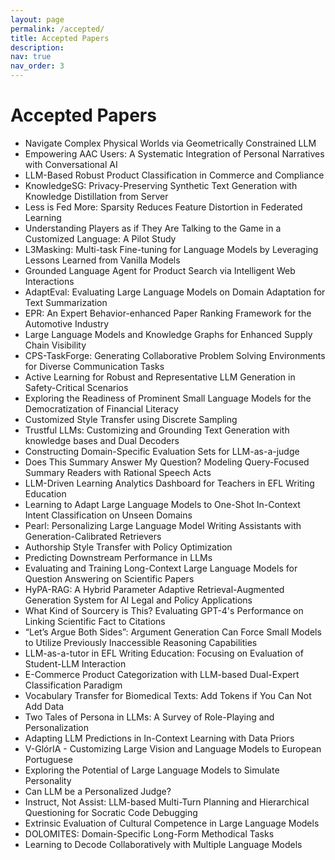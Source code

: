 ```yaml
---
layout: page
permalink: /accepted/
title: Accepted Papers
description:
nav: true
nav_order: 3
---
```


# Accepted Papers

- Navigate Complex Physical Worlds via Geometrically Constrained LLM
- Empowering AAC Users: A Systematic Integration of Personal Narratives with Conversational AI
- LLM-Based Robust Product Classification in Commerce and Compliance
- KnowledgeSG: Privacy-Preserving Synthetic Text Generation with Knowledge Distillation from Server
- Less is Fed More: Sparsity Reduces Feature Distortion in Federated Learning
- Understanding Players as if They Are Talking to the Game in a Customized Language: A Pilot Study
- L3Masking: Multi-task Fine-tuning for Language Models by Leveraging Lessons Learned from Vanilla Models
- Grounded Language Agent for Product Search via Intelligent Web Interactions
- AdaptEval: Evaluating Large Language Models on Domain Adaptation for Text Summarization
- EPR: An Expert Behavior-enhanced Paper Ranking Framework for the Automotive Industry
- Large Language Models and Knowledge Graphs for Enhanced Supply Chain Visibility
- CPS-TaskForge: Generating Collaborative Problem Solving Environments for Diverse Communication Tasks
- Active Learning for Robust and Representative LLM Generation in Safety-Critical Scenarios
- Exploring the Readiness of Prominent Small Language Models for the Democratization of Financial Literacy
- Customized Style Transfer using Discrete Sampling
- Trustful LLMs: Customizing and Grounding Text Generation with knowledge bases and Dual Decoders
- Constructing Domain-Specific Evaluation Sets for LLM-as-a-judge
- Does This Summary Answer My Question? Modeling Query-Focused Summary Readers with Rational Speech Acts
- LLM-Driven Learning Analytics Dashboard for Teachers in EFL Writing Education
- Learning to Adapt Large Language Models to One-Shot In-Context Intent Classification on Unseen Domains
- Pearl: Personalizing Large Language Model Writing Assistants with Generation-Calibrated Retrievers
- Authorship Style Transfer with Policy Optimization
- Predicting Downstream Performance in LLMs
- Evaluating and Training Long-Context Large Language Models for Question Answering on Scientific Papers
- HyPA-RAG: A Hybrid Parameter Adaptive Retrieval-Augmented Generation System for AI Legal and Policy Applications
- What Kind of Sourcery is This? Evaluating GPT-4's Performance on Linking Scientific Fact to Citations
- “Let’s Argue Both Sides”: Argument Generation Can Force Small Models to Utilize Previously Inaccessible Reasoning Capabilities
- LLM-as-a-tutor in EFL Writing Education: Focusing on Evaluation of Student-LLM Interaction
- E-Commerce Product Categorization with LLM-based Dual-Expert Classification Paradigm
- Vocabulary Transfer for Biomedical Texts: Add Tokens if You Can Not Add Data
- Two Tales of Persona in LLMs: A Survey of Role-Playing and Personalization
- Adapting LLM Predictions in In-Context Learning with Data Priors
- V-GlórIA - Customizing Large Vision and Language Models to European Portuguese
- Exploring the Potential of Large Language Models to Simulate Personality
- Can LLM be a Personalized Judge?
- Instruct, Not Assist: LLM-based Multi-Turn Planning and Hierarchical Questioning for Socratic Code Debugging
- Extrinsic Evaluation of Cultural Competence in Large Language Models
- DOLOMITES: Domain-Specific Long-Form Methodical Tasks
- Learning to Decode Collaboratively with Multiple Language Models


<!--
<br>
__Links: [[OpenReview Portal]](https://openreview.net/group?id=NeurIPS.cc/2023/Workshop/Instruction) [[NeurIPS Site]](https://neurips.cc/virtual/2023/workshop/66498)__
<br>__Note:__ Authors are encouraged to contact us to add links to posters, videos, and other materials related to their paper.

---


[Improved Baselines with Visual Instruction Tuning](https://openreview.net/forum?id=yx3Hkx5ved)
<br>Haotian Liu, Chunyuan Li, Yuheng Li, Yong Jae Lee

[Can LLM-Generated Misinformation Be Detected?](https://openreview.net/forum?id=yi8KGilFFk)
<br>Canyu Chen, Kai Shu

[Prometheus: Inducing Evaluation Capability in Language Models](https://openreview.net/forum?id=yeQvl1q8Vy)
<br>Seungone Kim, Jamin Shin, Yejin Cho, Joel Jang, Shayne Longpre, Hwaran Lee, Sangdoo Yun, Seongjin Shin, Sungdong Kim, James Thorne, Minjoon Seo

[Instruction-tuned LLMs with World Knowledge are More Aligned to the Human Brain](https://openreview.net/forum?id=ydY0xXNhwi)
<br>Khai Loong Aw, Syrielle Montariol, Badr AlKhamissi, Martin Schrimpf, Antoine Bosselut
<br>[[Poster]](https://bkhmsi.github.io/assets/posters/instruction-tuning-brain-align.pdf) [[Video]](https://recorder-v3.slideslive.com/?share=90518&s=4b382389-ff57-4e72-bf89-d59c531c3d4f) [[Arxiv]](https://arxiv.org/abs/2312.00575)

[Ring Attention with Blockwise Transformers for Near-Infinite Context](https://openreview.net/forum?id=xulyCXgIWH)
<br>Hao Liu, Matei Zaharia, Pieter Abbeel

[Reflection-Tuning: Recycling Data for Better Instruction-Tuning](https://openreview.net/forum?id=xaqoZZqkPU)
<br>Ming Li, Lichang Chen, Jiuhai Chen, Shwai He, Tianyi Zhou

[Supervised Fine-Tuning of Large Language Models on Human Demonstrations Through the Lens of Memorization](https://openreview.net/forum?id=x6MlSOzbmC)
<br>Yubin Ge, Devamanyu Hazarika, Yang Liu, Mahdi Namazifar

[Grounding Code Generation with Input-Output Specifications](https://openreview.net/forum?id=wq4OaU8tfE)
<br>Yeming Wen, Pengcheng Yin, Kensen Shi, Henryk Michalewski, Swarat Chaudhuri, Alex Polozov

[#InsTag: Instruction Tagging for Analyzing Supervised Fine-tuning of Large Language Models](https://openreview.net/forum?id=wcSx5VjTPP)
<br>Keming Lu, Hongyi Yuan, Zheng Yuan, Runji Lin, Junyang Lin, Chuanqi Tan, Chang Zhou, Jingren Zhou

[Training Speech Recognition Models to Follow Instructions](https://openreview.net/forum?id=wYLASkYFJU)
<br>Cheng-I Lai, Zhiyun Lu, Liangliang Cao, Ruoming Pang

[Enhanced Visual Instruction Tuning for Text-Rich Image Understanding](https://openreview.net/forum?id=vDXvtytjdX)
<br>Yanzhe Zhang, Ruiyi Zhang, Jiuxiang Gu, Yufan Zhou, Nedim Lipka, Diyi Yang, Tong Sun

[Cross-Modal Learning for Chemistry Property Prediction: Large Language Models Meet Graph Machine Learning](https://openreview.net/forum?id=umtG8Hs32R)
<br>Sagar Sakhinana, Venkataramana Runkana

[Use Your INSTINCT: INSTruction optimization usIng Neural bandits Coupled with Transformers](https://openreview.net/forum?id=twgpHJmvJy)
<br>Xiaoqiang Lin, Zhaoxuan Wu, Zhongxiang Dai, Wenyang Hu, Yao Shu, See-Kiong Ng, Patrick Jaillet, Bryan Kian Hsiang Low
<br>[[Video]](https://www.bilibili.com/video/BV14C4y1n7Ji/) [[Project Page]](https://xqlin98.github.io/INSTINCT/)

[Learning to Generate Instructions to Adapt Language Models to New Tasks](https://openreview.net/forum?id=tw2w8rgWMV)
<br>Nihal Nayak, Yiyang Nan, Avi Trost, Stephen Bach

[An Emulator for Fine-tuning Large Language Models using Small Language Models](https://openreview.net/forum?id=tdqZUxKfIj)
<br>Eric Mitchell, Rafael Rafailov, Archit Sharma, Chelsea Finn, Christopher Manning

[Evaluating Large Language Models at Evaluating Instruction Following](https://openreview.net/forum?id=tC2lDRhHNT)
<br>Zhiyuan Zeng, Jiatong Yu, Tianyu Gao, Yu Meng, Tanya Goyal, Danqi Chen

[Instruction-following Evaluation through Verbalizer Manipulation](https://openreview.net/forum?id=rz6u0qOVth)
<br>Shiyang Li, Jun Yan, Hai Wang, Zheng Tang, Xiang Ren, Vijay Srinivasan, Hongxia Jin

[Delve into PPO: Implementation Matters for Stable RLHF](https://openreview.net/forum?id=rxEmiOEIFL)
<br>Rui Zheng, Shihan Dou, Songyang Gao, Yuan Hua, Wei Shen, Binghai Wang, Yan Liu, Senjie Jin, Yuhao Zhou, Limao Xiong, Lu Chen, Zhiheng Xi, Nuo Xu, Wenbin Lai, Minghao Zhu, Haoran Huang, Tao Gui, Qi Zhang, Xuanjing Huang

[NLPBench: Evaluating Large Language Models on Solving NLP Problems](https://openreview.net/forum?id=qN9T4cmTEw)
<br>Linxin Song, Jieyu Zhang, Lechao Cheng, Pengyuan Zhou, Tianyi Zhou, Irene Li

[Evoke: Evoking Critical Thinking Abilities in LLMs via Reviewer-Author Prompt Editing](https://openreview.net/forum?id=psJibeRV0T)
<br>Xinyu Hu, Pengfei Tang, Simiao Zuo, Zihan Wang, Bowen Song, Qiang Lou, Jian Jiao, Denis Charles

[URIAL: Tuning-Free Instruction Learning and Alignment for Untuned LLMs](https://openreview.net/forum?id=pFHeZzl5ft)
<br>Bill Yuchen Lin, Abhilasha Ravichander, Ximing Lu, Nouha Dziri, Melanie Sclar, Khyathi Chandu, Chandra Bhagavatula, Yejin Choi

[Verbosity Bias in Preference Labeling by Large Language Models](https://openreview.net/forum?id=magEgFpK1y)
<br>Keita Saito, Akifumi Wachi, Koki Wataoka, Youhei Akimoto

[Automatic Construction of a Korean Toxic Instruction Dataset for Ethical Tuning of Large Language Models](https://openreview.net/forum?id=kqtB2AueFm)
<br>SungJoo Byun, Dongjun Jang, Hyemi Jo, Hyopil Shin

[Fine-tuning Language Models for Factuality](https://openreview.net/forum?id=kEK08VdSO5)
<br>Katherine Tian, Eric Mitchell, Huaxiu Yao, Christopher Manning, Chelsea Finn

[Self-RAG: Self-reflective Retrieval Augmented Generation](https://openreview.net/forum?id=jbNjgmE0OP)
<br>Akari Asai, Zeqiu Wu, Yizhong Wang, Avirup Sil, Hannaneh Hajishirzi

[FActScore: Fine-grained Atomic Evaluation of Factual Precision in Long Form Text Generation](https://openreview.net/forum?id=fhSTeAAVb6)
<br>Sewon Min, Kalpesh Krishna, Xinxi Lyu, Mike Lewis, Wen-tau Yih, Pang Wei Koh, Mohit Iyyer, Luke Zettlemoyer, Hannaneh Hajishirzi

[Hierarchical Network Fusion for Multi-Modal Electron Micrograph Representation Learning with Foundational Large Language Models](https://openreview.net/forum?id=fT3gT2QKOb)
<br>Sagar Sakhinana, Sannidhi Geethan, Venkataramana Runkana

[Exploring and Improving the Spatial Reasoning Abilities of Large Language Models](https://openreview.net/forum?id=fHtLiX36r6)
<br>Manasi Sharma

[Investigating the Effects of Zero-Shot Chain-of-Thought on Empathetic Dialogue Generation](https://openreview.net/forum?id=eBu11K7THc)
<br>Young-Jun Lee, Dokyong Lee, Jihui Im, Joo Won Sung, Ho-Jin Choi
<br>[[Poster]](/assets/pdf/55poster.pdf)

[Analyzing and Mitigating Object Hallucination in Large Vision-Language Models](https://openreview.net/forum?id=czQZ4aLUb6)
<br>Yiyang Zhou, Chenhang Cui, Jaehong Yoon, Linjun Zhang, Zhun Deng, Chelsea Finn, Mohit Bansal, Huaxiu Yao

[Chain of Natural Language Inference for Reducing Large Language Model Hallucinations](https://openreview.net/forum?id=byNSabn9cA)
<br>Deren Lei, Yaxi Li, Mengya Hu, Mingyu Wang, Xi Yun

[Chain-of-Thought Reasoning is a Policy Improvement Operator](https://openreview.net/forum?id=bH64KCBzqS)
<br>Hugh Zhang, David Parkes

[Beyond Reverse KL: Generalizing Direct Preference Optimization with Diverse Divergence Constraints](https://openreview.net/forum?id=b519y1V7fX)
<br>Chaoqi Wang, Yibo Jiang, Chenghao Yang, Han Liu, Yuxin Chen

[Interactive Planning Using Large Language Models for Partially Observable Robotics Tasks](https://openreview.net/forum?id=apEdj9baZx)
<br>Lingfeng Sun, Devesh Jha, Chiori Hori, Siddarth Jain, Radu Corcodel, Xinghao Zhu, Masayoshi Tomizuka, Diego Romeres

[Tell Your Model Where to Attend: Post-hoc Attention Steering for LLMs](https://openreview.net/forum?id=YA56eOURrG)
<br>Qingru Zhang, Chandan Singh, Liyuan Liu, Xiaodong Liu, Bin Yu, Jianfeng Gao, Tuo Zhao

[Identifying and Mitigating Vulnerabilities in LLM-Integrated Applications](https://openreview.net/forum?id=V09d7AMh15)
<br>Fengqing Jiang, Zhangchen Xu, Luyao Niu, Boxin Wang, Jinyuan Jia, Bo Li, Radha Poovendran

[Tensor Trust: Interpretable Prompt Injection Attacks from an Online Game](https://openreview.net/forum?id=UWymGURI75)
<br>Sam Toyer, Olivia Watkins, Ethan Mendes, Justin Svegliato, Luke Bailey, Tiffany Wang, Isaac Ong, Karim Elmaaroufi, Pieter Abbeel, Trevor Darrell, Alan Ritter, Stuart Russell

[A Case Study of Instruction Tuning with Mixture of Parameter-Efficient Experts](https://openreview.net/forum?id=Rye1neGGUd)
<br>Oleksiy Ostapenko, Lucas Caccia, Zhan Su, Nicolas Le Roux, Laurent Charlin, Alessandro Sordoni

[Investigating the Catastrophic Forgetting in Multimodal Large Language Models](https://openreview.net/forum?id=RJyfNSoyDC)
<br>Yuexiang Zhai, Shengbang Tong, Xiao Li, Mu Cai, Qing Qu, Yong Jae Lee, Yi Ma

[LIMIT: Less Is More for Instruction Tuning Across Evaluation Paradigms](https://openreview.net/forum?id=QxtL4Q1enz)
<br>Aditi Jha, Sam Havens, Jeremy Dohmann, Alexander Trott, Jacob Portes

[Let's Reinforce Step by Step](https://openreview.net/forum?id=QkdRqpClab)
<br>Sarah Pan, Vladislav Lialin, Sherin Muckatira, Anna Rumshisky

[DialogCC: An Automated Pipeline for Creating High-Quality Multi-modal Dialogue Datasets](https://openreview.net/forum?id=QUwcQFgA5a)
<br>Young-Jun Lee, Byungsoo Ko, Han-Gyu Kim, Jonghwan Hyeon, Ho-Jin Choi
<br>[[Poster]](/assets/pdf/96poster.pdf)

[Knowledge Augmented Instruction Tuning for Zero-shot Animal Species Recognition](https://openreview.net/forum?id=OQHckRYbpT)
<br>Zalan Fabian, Zhongqi Miao, Chunyuan Li, Yuanhan Zhang, Ziwei Liu, Andres Hernandez, Pablo Arbelaez, Andrés Link, Andrés Montes-Rojas, Rafael Escucha, Laura Siabatto, Rahul Dodhia, Juan Lavista Ferres

[Reward Model Ensembles Help Mitigate Overoptimization](https://openreview.net/forum?id=NiQYQEPUsA)
<br>Thomas Coste, Usman Anwar, Robert Kirk, David Krueger

[NexusRaven: a commercially-permissive Language Model for function calling](https://openreview.net/forum?id=Md6RUrGz67)
<br>Venkat Krishna Srinivasan, Zhen Dong, Banghua Zhu, Brian Yu, Hanzi Mao, Damon Mosk-Aoyama, Kurt Keutzer, Jiantao Jiao, Jian Zhang

[How Long Can Context Length of Open-Source LLMs truly Promise?](https://openreview.net/forum?id=LywifFNXV5)
<br>Dacheng Li, Rulin Shao, Anze Xie, Ying Sheng, Lianmin Zheng, Joseph Gonzalez, Ion Stoica, Xuezhe Ma, Hao Zhang

[Learning to Generate Better Than Your LLM](https://openreview.net/forum?id=LqISMaceov)
<br>Jonathan Chang, Kianté Brantley, Rajkumar Ramamurthy, Dipendra Misra, Wen Sun

[From Classification to Generation: Insights into Crosslingual Retrieval Augmented ICL](https://openreview.net/forum?id=KLPLCXo4aD)
<br>Xiaoqian Li, Ercong Nie, Sheng Liang

[Reward Model Aggregation](https://openreview.net/forum?id=KGBNAJCuPf)
<br>Zihao Wang, Chirag Nagpal, Alexander D'Amour, Victor Veitch, Sanmi Koyejo

[Distort, Distract, Decode: Instruction-Tuned Model Can Refine its Response from Noisy Instructions](https://openreview.net/forum?id=IqJ3CU3flr)
<br>Taehyeon Kim, Joonkee Kim, Gihun Lee, Se-Young Yun

[Data-Efficient Alignment of Large Language Models with Human Feedback Through Natural Language](https://openreview.net/forum?id=IPJqprsrNX)
<br>Di Jin, Shikib Mehri, Devamanyu Hazarika, Aishwarya Padmakumar, SUNGJIN LEE, Yang Liu, Mahdi Namazifar

[Releasing the CRaQAn (Coreference Resolution in Question-Answering): An open-source dataset and dataset creation methodology using instruction-following models](https://openreview.net/forum?id=HgSViBZd1A)
<br>Rob Grzywinski, Joshua D'Arcy, Robert Naidoff, Ashish Shukla, Alex Browne, Ren Gibbons, Brinnae Bent

[CIEM: Contrastive Instruction Evaluation Method for Better Instruction Tuning](https://openreview.net/forum?id=HVduJbHSSO)
<br>Hongyu Hu, Jiyuan Zhang, Minyi Zhao, Zhenbang Sun

[Understanding Hidden Context in Preference Learning: Consequences for RLHF](https://openreview.net/forum?id=GO8aPQ9Odp)
<br>Anand Siththaranjan, Cassidy Laidlaw, Dylan Hadfield-Menell

[Past as a Guide: Leveraging Retrospective Learning for Python Code Completion](https://openreview.net/forum?id=G8ArB0aApM)
<br>Seungyoun Shin, Seunggyu Chang, Sungjoon Choi

[FinGPT: Instruction Tuning Benchmark for Open-Source Large Language Models in Financial Datasets](https://openreview.net/forum?id=FuOMomaQa8)
<br>Neng Wang, Hongyang Yang, Christina Wang

[Large Language Models are Zero Shot Hypothesis Proposers](https://openreview.net/forum?id=EAuteBjTMw)
<br>Biqing Qi, Kaiyan Zhang, Haoxiang Li, Kai Tian, Sihang Zeng, Zhang-Ren Chen, Bowen Zhou

[OctoPack: Instruction Tuning Code Large Language Models](https://openreview.net/forum?id=CjrPqvvUXL)
<br>Niklas Muennighoff, Qian Liu, Armel Zebaze, Qinkai Zheng, Binyuan Hui, Terry Yue Zhuo, Swayam Singh, Xiangru Tang, Leandro Von Werra, Shayne Longpre

[Approximate Clustering for Extracting Task Relationships in Multi-Instruction Tuning](https://openreview.net/forum?id=CZJOOFgXZj)
<br>Dongyue Li, Jinhong Yu, Hongyang Zhang

[Understanding the Effects of RLHF on LLM Generalisation and Diversity](https://openreview.net/forum?id=Bc3S2G1PxH)
<br>Robert Kirk, Ishita Mediratta, Christoforos Nalmpantis, Jelena Luketina, Eric Hambro, Edward Grefenstette, Roberta Raileanu

[Group Preference Optimization: Few-Shot Alignment of Large Language Models](https://openreview.net/forum?id=7KxUgWTZbz)
<br>Siyan Zhao, John Dang, Aditya Grover

[Platypus: Quick, Cheap, and Powerful Refinement of LLMs](https://openreview.net/forum?id=6579t0X8X2)
<br>Ariel Lee, Cole Hunter, Nataniel Ruiz

[FLASK: Fine-grained Language Model Evaluation based on Alignment Skill Sets](https://openreview.net/forum?id=5dI6ZphLYX)
<br>Seonghyeon Ye, Doyoung Kim, Sungdong Kim, Hyeonbin Hwang, Seungone Kim, Yongrae Jo, James Thorne, Juho Kim, Minjoon Seo

[Learning Interactive Real-World Simulators](https://openreview.net/forum?id=5O9JBt35zg)
<br>Sherry Yang, Yilun Du, Seyed Kamyar Seyed Ghasemipour, Jonathan Tompson, Dale Schuurmans, Pieter Abbeel

[FinGPT: Democratizing Internet-scale Data for Financial Large Language Models](https://openreview.net/forum?id=5BqWC1Fz8F)
<br>Xiao-Yang Liu, Guoxuan Wang, Hongyang Yang, Daochen Zha

[Sight Beyond Text: Multi-Modal Training Enhances LLMs in Truthfulness and Ethics](https://openreview.net/forum?id=4YlMoQoNhL)
<br>Haoqin Tu, Bingchen Zhao, Chen Wei, Cihang Xie

[A Monte Carlo Language Model Pipeline for Zero-Shot Sociopolitical Event Extraction](https://openreview.net/forum?id=3xGnOrUqt1)
<br>Erica Cai, Brendan O'Connor

[An Empirical Study of Scaling Instruct-Tuned Large Multimodal Models](https://openreview.net/forum?id=3846Xhv7mm)
<br>Yadong Lu, Chunyuan Li, Haotian Liu, Jianwei Yang, Jianfeng Gao, yelong shen

[For Distillation, Tokens Are Not All You Need](https://openreview.net/forum?id=2fc5GOPYip)
<br>Mrigank Raman, Pranav Mani, Davis Liang, Zachary Lipton

[Investigating the Effectiveness of Task-Agnostic Prefix Prompt for Instruction Following](https://openreview.net/forum?id=1TFhamIXNn)
<br>Seonghyeon Ye, Hyeonbin Hwang, Sohee Yang, Hyeongu Yun, Yireun Kim, Minjoon Seo

[Simulating Iterative Human-AI Interaction in Programming with LLMs](https://openreview.net/forum?id=0nRcZeeE5f)
<br>Hussein Mozannar, Valerie Chen, Dennis Wei, Prasanna Sattigeri, Manish Nagireddy, Subhro Das, Ameet Talwalkar, David Sontag

[Balancing Multiple Objectives for Efficient Metaprompts for Data Labeling Tasks with Extensive Guidelines](https://openreview.net/forum?id=0U1ZHdWX3l)
<br>Tobias Schnabel, Jennifer Neville

-->